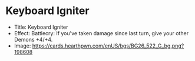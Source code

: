 # Keyboard Igniter
- Title:  Keyboard Igniter
- Effect:  Battlecry: If you've taken damage since last turn, give your other Demons +4/+4.
- Image:  https://cards.hearthpwn.com/enUS/bgs/BG26_522_G_bg.png?198608
